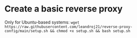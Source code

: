 # Create a basic reverse proxy
Only for Ubuntu-based systems:
`wget https://raw.githubusercontent.com/leandroj21/reverse-proxy-config/main/setup.sh && chmod +x setup.sh && bash setup.sh`
